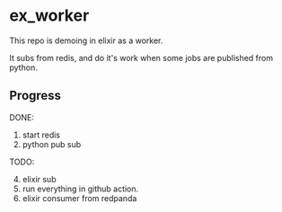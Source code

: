 # ex_worker

This repo is demoing in elixir as a worker.

It subs from redis, and do it's work when some jobs are published from python.


## Progress
DONE:

1. start redis
2. python pub sub

TODO:

4. elixir sub 
5. run everything in github action.
6. elixir consumer from redpanda
